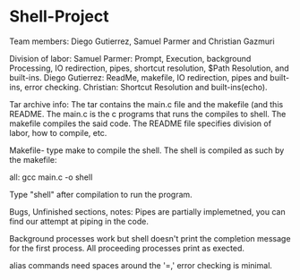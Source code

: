 # Shell-Project
Team members: Diego Gutierrez, Samuel Parmer and Christian Gazmuri

Division of labor:
Samuel Parmer: Prompt, Execution, background Processing, IO redirection, pipes, shortcut resolution, $Path Resolution, and built-ins.
Diego Gutierrez: ReadMe, makefile, IO redirection, pipes and built-ins, error checking.
Christian:  Shortcut Resolution and built-ins(echo).

Tar archive info: The tar contains the main.c file and the makefile (and this README. The main.c is the c programs that runs the compiles to shell. The makefile compiles the said code. The README file specifies division of labor, how to compile, etc.

Makefile- type make to compile the shell. The shell is compiled as such by the makefile:

all:
	gcc main.c -o shell
  
Type "shell" after compilation to run the program.

Bugs, Unfinished sections, notes: 
Pipes are partially implemetned, you can find our attempt at piping in the code. 

Background processes work but shell doesn't print the completion message for the first process. All proceeding processes print as exected.

alias commands need spaces around the '=,' error checking is minimal.
